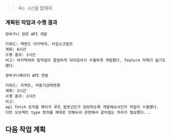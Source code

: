 > `죽는 시간`을 없애자

### 계획된 작업과 수행 결과

```
장바구니 관련 API 개발

키워드: 백엔드 아키텍쳐, 타입스크립트
계획: 6시간
수행 결과: 2시간
비고: 아키텍쳐와 밑작업이 깔끔하게 되어있어서 수월하게 개발했다. feature 자체가 쉽기도 했다.
```

```
장바구니페이지 API 연동

키워드: 리액트, 비동기상태변경
계획: 2시간
수행 결과: 2시간
비고:
api fetch 로직을 페이지 루트 컴포넌트가 담당하도록 개발해놔서인지 작업이 수월했다.
다만 오브젝트 type 정의를 제대로 안해놔서 관련해서 갈아엎는 처리가 필요했다...
```

## 다음 작업 계획

```

```
